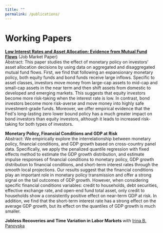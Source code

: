 ```yaml
---
title: ""
permalink: /publications/
---
```

# Working Papers
<b>[Low Interest Rates and Asset Allocation: Evidence from Mutual Fund Flows](http://lichengzh.github.io/files/low.pdf)</b> (Job Market Paper)<br> 
Abstract: This paper studies the effect of monetary policy on investors' asset allocation decisions by using data on aggregated and disaggregated mutual fund flows. First, we find that following an expansionary monetary policy, both equity funds and bond funds receive large inflows.
Specific to asset classes, investors move money from large-cap assets to mid-cap and small-cap assets in the near term and then shift assets from domestic to developed and emerging markets. This suggests that equity investors become more risk-taking when the interest rate is low. In contrast, bond investors become more risk-averse and move money into highly safe investment-grade funds. Moreover, we offer empirical evidence that the Fed's long-lasting zero lower bound policy has a much greater impact on bond investors than equity investors, although it leads to increased  risk-taking for both types of investors. <br>

<b>Monetary Policy, Financial Conditions and GDP at Risk</b> <br> 
Abstract: We empirically explore the interrelationship between monetary policy, financial conditions, and GDP growth based on cross-country panel data. Specifically, we apply the penalized quantile regression with fixed effects method to estimate the GDP growth distribution, and estimate impulse responses of financial conditions to monetary policy, GDP growth distribution to financial conditions, and short-term interest rates through the smooth local projections. Our results suggest that the financial conditions play an important role in monetary policy transmission and offer a strong signal on the tail outcomes of GDP growth. However, when considering specific financial conditions variables: credit to households, debt securities, effective exchange rate, and open-end fund total asset, only credit to households show a consistently positive effect on near-term GDP at risk. In addition, we find that the short-term interest rate has a strong effect on the average GDP growth, but its effect on the quantiles of GDP growth is much smaller. <br>

<b>Jobless Recoveries and Time Variation in Labor Markets </b> with  [Irina B. Panovska](https://irinapanovska.com)
<br> 








